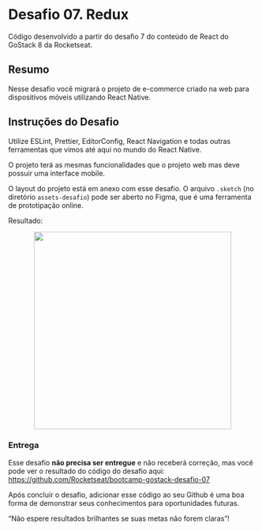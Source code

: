 # Desafio 07. Redux

Código desenvolvido a partir do desafio 7 do conteúdo de React do GoStack 8 da Rocketseat.

## Resumo

Nesse desafio você migrará o projeto de e-commerce criado na web para dispositivos móveis utilizando React Native.

## Instruções do Desafio

Utilize ESLint, Prettier, EditorConfig, React Navigation e todas outras ferramentas que vimos até aqui no mundo do React Native.

O projeto terá as mesmas funcionalidades que o projeto web mas deve possuir uma interface mobile.

O layout do projeto está em anexo com esse desafio. O arquivo `.sketch` (no diretório `assets-desafio`) pode ser aberto no Figma, que é uma ferramenta de prototipação online.

Resultado:

<center>
<img src="demo.gif" height="400">
</center>

### Entrega

Esse desafio **não precisa ser entregue** e não receberá correção, mas você pode ver o resultado do código do desafio aqui: https://github.com/Rocketseat/bootcamp-gostack-desafio-07

Após concluir o desafio, adicionar esse código ao seu Github é uma boa forma de demonstrar seus conhecimentos para oportunidades futuras.

“Não espere resultados brilhantes se suas metas não forem claras”!
